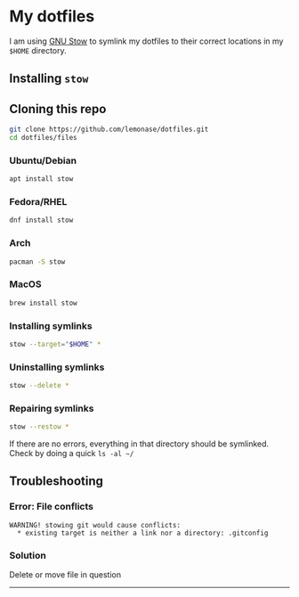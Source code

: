 # My dotfiles

I am using [GNU Stow](https://www.gnu.org/software/stow/) to symlink
my dotfiles to their correct locations in my `$HOME` directory.

## Installing `stow`

## Cloning this repo

```bash
git clone https://github.com/lemonase/dotfiles.git
cd dotfiles/files
```

### Ubuntu/Debian

```bash
apt install stow
```

### Fedora/RHEL

```bash
dnf install stow
```

### Arch

```bash
pacman -S stow
```

### MacOS

```bash
brew install stow
```

### Installing symlinks

```bash
stow --target="$HOME" *
```

### Uninstalling symlinks

```bash
stow --delete *
```

### Repairing symlinks

```bash
stow --restow *
```

If there are no errors, everything in that directory should be symlinked.
Check by doing a quick `ls -al ~/`

## Troubleshooting

### Error: File conflicts

```
WARNING! stowing git would cause conflicts:
  * existing target is neither a link nor a directory: .gitconfig
```

### Solution

Delete or move file in question

---
